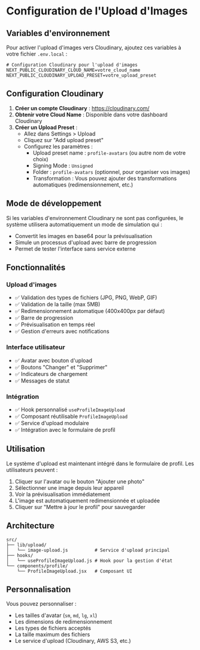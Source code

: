# Configuration de l'Upload d'Images

## Variables d'environnement

Pour activer l'upload d'images vers Cloudinary, ajoutez ces variables à votre fichier `.env.local` :

```env
# Configuration Cloudinary pour l'upload d'images
NEXT_PUBLIC_CLOUDINARY_CLOUD_NAME=votre_cloud_name
NEXT_PUBLIC_CLOUDINARY_UPLOAD_PRESET=votre_upload_preset
```

## Configuration Cloudinary

1. **Créer un compte Cloudinary** : https://cloudinary.com/
2. **Obtenir votre Cloud Name** : Disponible dans votre dashboard Cloudinary
3. **Créer un Upload Preset** :
   - Allez dans Settings > Upload
   - Cliquez sur "Add upload preset"
   - Configurez les paramètres :
     - Upload preset name : `profile-avatars` (ou autre nom de votre choix)
     - Signing Mode : `Unsigned`
     - Folder : `profile-avatars` (optionnel, pour organiser vos images)
     - Transformation : Vous pouvez ajouter des transformations automatiques (redimensionnement, etc.)

## Mode de développement

Si les variables d'environnement Cloudinary ne sont pas configurées, le système utilisera automatiquement un mode de simulation qui :
- Convertit les images en base64 pour la prévisualisation
- Simule un processus d'upload avec barre de progression
- Permet de tester l'interface sans service externe

## Fonctionnalités

### Upload d'images
- ✅ Validation des types de fichiers (JPG, PNG, WebP, GIF)
- ✅ Validation de la taille (max 5MB)
- ✅ Redimensionnement automatique (400x400px par défaut)
- ✅ Barre de progression
- ✅ Prévisualisation en temps réel
- ✅ Gestion d'erreurs avec notifications

### Interface utilisateur
- ✅ Avatar avec bouton d'upload
- ✅ Boutons "Changer" et "Supprimer"
- ✅ Indicateurs de chargement
- ✅ Messages de statut

### Intégration
- ✅ Hook personnalisé `useProfileImageUpload`
- ✅ Composant réutilisable `ProfileImageUpload`
- ✅ Service d'upload modulaire
- ✅ Intégration avec le formulaire de profil

## Utilisation

Le système d'upload est maintenant intégré dans le formulaire de profil. Les utilisateurs peuvent :

1. Cliquer sur l'avatar ou le bouton "Ajouter une photo"
2. Sélectionner une image depuis leur appareil
3. Voir la prévisualisation immédiatement
4. L'image est automatiquement redimensionnée et uploadée
5. Cliquer sur "Mettre à jour le profil" pour sauvegarder

## Architecture

```
src/
├── lib/upload/
│   └── image-upload.js          # Service d'upload principal
├── hooks/
│   └── useProfileImageUpload.js # Hook pour la gestion d'état
└── components/profile/
    └── ProfileImageUpload.jsx   # Composant UI
```

## Personnalisation

Vous pouvez personnaliser :
- Les tailles d'avatar (`sm`, `md`, `lg`, `xl`)
- Les dimensions de redimensionnement
- Les types de fichiers acceptés
- La taille maximum des fichiers
- Le service d'upload (Cloudinary, AWS S3, etc.)
